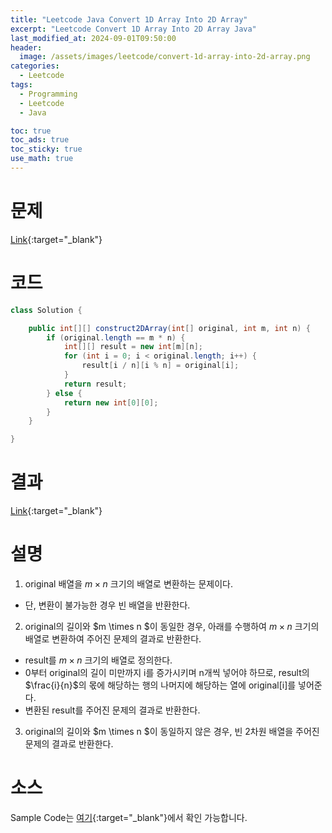 ```yaml
---
title: "Leetcode Java Convert 1D Array Into 2D Array"
excerpt: "Leetcode Convert 1D Array Into 2D Array Java"
last_modified_at: 2024-09-01T09:50:00
header:
  image: /assets/images/leetcode/convert-1d-array-into-2d-array.png
categories:
  - Leetcode
tags:
  - Programming
  - Leetcode
  - Java

toc: true
toc_ads: true
toc_sticky: true
use_math: true
---
```

# 문제
[Link](https://leetcode.com/problems/convert-1d-array-into-2d-array/){:target="_blank"}

# 코드
```java
class Solution {

	public int[][] construct2DArray(int[] original, int m, int n) {
		if (original.length == m * n) {
			int[][] result = new int[m][n];
			for (int i = 0; i < original.length; i++) {
				result[i / n][i % n] = original[i];
			}
			return result;
		} else {
			return new int[0][0];
		}
	}

}
```

# 결과
[Link](https://leetcode.com/problems/convert-1d-array-into-2d-array/submissions/1374736202/){:target="_blank"}

# 설명
1. original 배열을 $m \times n$ 크기의 배열로 변환하는 문제이다.
- 단, 변환이 불가능한 경우 빈 배열을 반환한다.

2. original의 길이와 $m \times n $이 동일한 경우, 아래를 수행하여 $m \times n$ 크기의 배열로 변환하여 주어진 문제의 결과로 반환한다.
- result를 $m \times n$ 크기의 배열로 정의한다.
- 0부터 original의 길이 미만까지 i를 증가시키며 n개씩 넣어야 하므로, result의 $\frac{i}{n}$의 몫에 해당하는 행의 나머지에 해당하는 열에 original[i]를 넣어준다.
- 변환된 result를 주어진 문제의 결과로 반환한다.

3. original의 길이와 $m \times n $이 동일하지 않은 경우, 빈 2차원 배열을 주어진 문제의 결과로 반환한다.

# 소스
Sample Code는 [여기](https://github.com/GracefulSoul/leetcode/blob/master/src/main/java/gracefulsoul/problems/Convert1DArrayInto2DArray.java){:target="_blank"}에서 확인 가능합니다.
